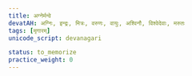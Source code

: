```yaml
---
title: अग्नेर्मन्वे
devatAH: अग्निः, इन्द्रः, मित्रः, वरुणः, वायुः, अश्विनौ, विश्वेदेवाः, मरुतः
tags: [मृगारम्]
unicode_script: devanagari

status: to_memorize
practice_weight: 0
---
```


<div class="js_include" url="/vedAH/yajuH/taittirIyam/saMhitA/4/7/15_agner_manve_mRgAram/"  newLevelForH1="2" includeTitle="true"> </div>  

